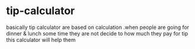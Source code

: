 # tip-calculator
basically tip calculator are based on calculation .when people are going for dinner &amp; lunch some time they are not decide to how much they pay for tip this calculator will help them 
